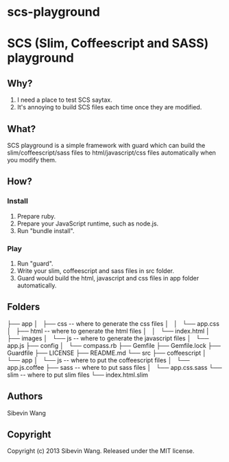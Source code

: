 scs-playground
==============

# SCS (Slim, Coffeescript and SASS) playground

## Why?

1. I need a place to test SCS saytax.
2. It's annoying to build SCS files each time once they are modified.

## What?

SCS playground is a simple framework with guard which can build the slim/coffeescript/sass files to html/javascript/css files automatically when you modify them.

## How?

### Install

1. Prepare ruby.
2. Prepare your JavaScript runtime, such as node.js.
3. Run "bundle install".

### Play

1. Run "guard".
2. Write your slim, coffeescript and sass files in src folder.
3. Guard would build the html, javascript and css files in app folder automatically.

## Folders

├── app
│   ├── css -- where to generate the css files
│   │   └── app.css
│   ├── html -- where to generate the html files
│   │   └── index.html
│   ├── images
│   └── js -- where to generate the javascript files
│       └── app.js
├── config
│   └── compass.rb
├── Gemfile
├── Gemfile.lock
├── Guardfile
├── LICENSE
├── README.md
└── src
    ├── coffeescript
    │   └── app
    │       └── js -- where to put the coffeescript files
    │           └── app.js.coffee
    ├── sass -- where to put sass files
    │   └── app.css.sass
    └── slim -- where to put slim files
        └── index.html.slim

## Authors

Sibevin Wang

## Copyright

Copyright (c) 2013 Sibevin Wang. Released under the MIT license.
